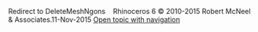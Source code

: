 ---
---

Redirect to DeleteMeshNgons&#160;
&#160;
Rhinoceros 6 © 2010-2015 Robert McNeel &amp; Associates.11-Nov-2015
 [Open topic with navigation](deletemeshngons.html) 

